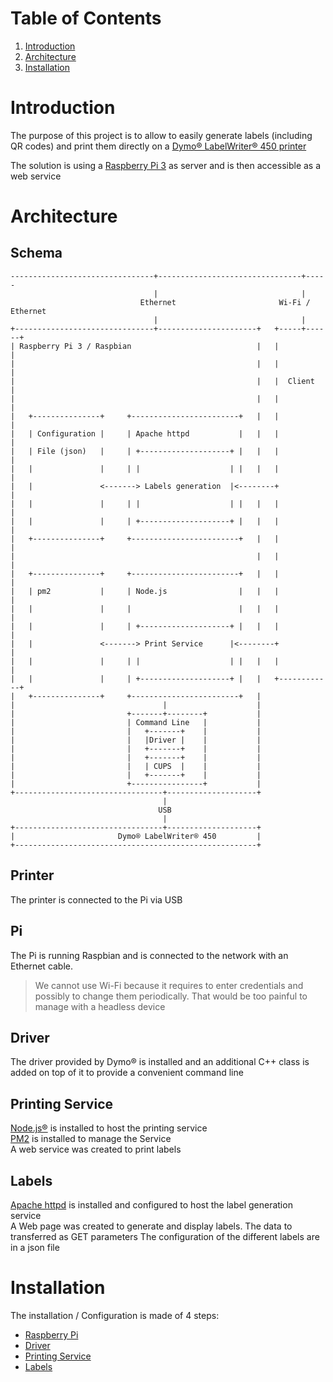 # Table of Contents
1. [Introduction](#Introduction)
2. [Architecture](#Architecture)
3. [Installation](#Installation)

# Introduction
The purpose of this project is to allow to easily generate labels (including QR codes) and print them directly on a [Dymo® LabelWriter® 450 printer](http://www.dymo.com/en-US/labelwriter-450-label-printer)

The solution is using a [Raspberry Pi 3](https://www.raspberrypi.org/products/raspberry-pi-3-model-b/) as server and is then accessible as a web service


# Architecture
## Schema
    --------------------------------+--------------------------------+-----
                                    |                                |
                                 Ethernet                       Wi-Fi / Ethernet
                                    |                                |
    +-------------------------------+----------------------+   +-----+------+
    | Raspberry Pi 3 / Raspbian                            |   |            |
    |                                                      |   |            |
    |                                                      |   |  Client    |
    |                                                      |   |            |
    |   +---------------+     +------------------------+   |   |            |
    |   | Configuration |     | Apache httpd           |   |   |            |
    |   | File (json)   |     | +--------------------+ |   |   |            |
    |   |               |     | |                    | |   |   |            |
    |   |               <-------> Labels generation  |<--------+            |
    |   |               |     | |                    | |   |   |            |
    |   |               |     | +--------------------+ |   |   |            |
    |   +---------------+     +------------------------+   |   |            |
    |                                                      |   |            |
    |   +---------------+     +------------------------+   |   |            |
    |   | pm2           |     | Node.js                |   |   |            |
    |   |               |     |                        |   |   |            |
    |   |               |     | +--------------------+ |   |   |            |
    |   |               <-------> Print Service      |<--------+            |
    |   |               |     | |                    | |   |   |            |
    |   |               |     | +--------------------+ |   |   +------------+
    |   +---------------+     +------------------------+   |
    |                                 |                    |
    |                         +-------+--------+           |
    |                         | Command Line   |           |
    |                         |   +-------+    |           |
    |                         |   |Driver |    |           |
    |                         |   +-------+    |           |
    |                         |   +-------+    |           |
    |                         |   | CUPS  |    |           |
    |                         |   +-------+    |           |
    |                         +----------------+           |
    +---------------------------------+--------------------+
                                      |
                                     USB
                                      |
    +---------------------------------+--------------------+
    |                       Dymo® LabelWriter® 450         |
    +------------------------------------------------------+

## Printer
The printer is connected to the Pi via USB

## Pi
The Pi is running Raspbian and is connected to the network with an Ethernet cable.  
> We cannot use Wi-Fi because it requires to enter credentials and possibly to change them periodically. That would be too painful to manage with a headless device  

## Driver
The driver provided by Dymo® is installed and an additional C++ class is added on top of it to provide a convenient command line

## Printing Service
[Node.js®](https://nodejs.org/en/) is installed to host the printing service  
[PM2](http://pm2.keymetrics.io) is installed to manage the Service  
A web service was created to print labels  

## Labels
[Apache httpd](https://httpd.apache.org) is installed and configured to host the label generation service  
A Web page was created to generate and display labels. The data to transferred as GET parameters
The configuration of the different labels are in a json file

# Installation
The installation / Configuration is made of 4 steps:
+ [Raspberry Pi](./pi)
+ [Driver](./driver)
+ [Printing Service](./service)
+ [Labels](./www)
